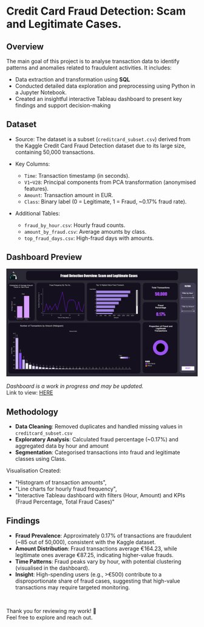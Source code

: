 # Credit Card Fraud Detection: Scam and Legitimate Cases.

## Overview

The main goal of this project is to analyse transaction data to identify patterns and anomalies related to fraudulent activities. 
It includes:
 - Data extraction and transformation using **SQL** 
 - Conducted detailed data exploration and preprocessing using Python in a Jupyter Notebook.
 - Created an insightful interactive Tableau dashboard to present key findings and support decision-making

## Dataset

 * Source: The dataset is a subset (`creditcard_subset.csv`) derived from the Kaggle Credit Card Fraud Detection dataset due to its large size, containing 50,000 transactions. 

 * Key Columns:
    - `Time`: Transaction timestamp (in seconds).
    - `V1`–`V28`: Principal components from PCA transformation (anonymised features).
    - `Amount`: Transaction amount in EUR.
    - `Class`: Binary label (0 = Legitimate, 1 = Fraud, ~0.17% fraud rate).

 * Additional Tables:   
    - `fraud_by_hour.csv`: Hourly fraud counts.
    - `amount_by_fraud.csv`: Average amounts by class.
    - `top_fraud_days.csv`: High-fraud days with amounts.

## Dashboard Preview
![Dashboard](Image/dashboard.png)

*Dashboard is a work in progress and may be updated.*
<br>
Link to view: [HERE](https://public.tableau.com/app/profile/ivy.kepiro/viz/FraudDetectionOverview/Dashboard3)


## Methodology
- **Data Cleaning**: Removed duplicates and handled missing values in `creditcard_subset.csv`
- **Exploratory Analysis**: Calculated fraud percentage (~0.17%) and aggregated data by hour and amount
- **Segmentation**: Categorised transactions into fraud and legitimate classes using Class.

Visualisation Created:
- "Histogram of transaction amounts", 
- "Line charts for hourly fraud frequency",
- "Interactive Tableau dashboard with filters (Hour, Amount) and KPIs (Fraud Percentage, Total Fraud Cases)"

## Findings
- **Fraud Prevalence**: Approximately 0.17% of transactions are fraudulent (~85 out of 50,000), consistent with the Kaggle dataset.
- **Amount Distribution**: Fraud transactions average €164.23, while legitimate ones average €87.25, indicating higher-value frauds.
- **Time Patterns**: Fraud peaks vary by hour, with potential clustering (visualised in the dashboard).
- **Insight**: High-spending users (e.g., >€500) contribute to a disproportionate share of fraud cases, suggesting that high-value transactions may require targeted monitoring.

<br>

Thank you for reviewing my work! 🙂  
Feel free to explore and reach out.


